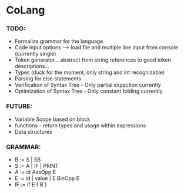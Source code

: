 # CoLang

### TODO:
- Formalize grammar for the language
- Code input options --> load file and multiple line input from console (currently single)
- Token generator... abstract from string references to good token descriptions... 
- Types (duck for the moment, only string and int recognizable)
- Parsing for else statements
- Verification of Syntax Tree - Only partial expection currently
- Optimization of Syntax Tree - Only constant folding currently

### FUTURE:
- Variable Scope based on block
- functions - return types and usage within expressions
- Data structures

### GRAMMAR:
- B := S | SB
- S := A | IF | PRINT
- A := id AssOpp E
- E := id | value | E BinOpp E
- IF := if E { B }
